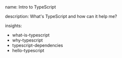 name: Intro to TypeScript

description: What's TypeScript and how can it help me?

insights:
  - what-is-typescript
  - why-typescript
  - typescript-dependencies
  - hello-typescript